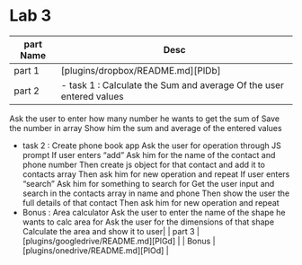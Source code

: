 # Lab 3 



| part Name | Desc |
| ------ | ------ |
| part 1  | [plugins/dropbox/README.md][PlDb] |
| part 2 | - task 1 : Calculate the Sum and average Of the user entered values
Ask the user to enter how many number he wants to get the sum of
Save the number in array
Show him the sum and average of the entered values
- task 2 : Create phone book app
Ask the user for operation through JS prompt
If user enters “add”
Ask him for the name of the contact and phone number
Then create js object for that contact and add it to contacts array
Then ask him for new operation and repeat
If user enters “search”
Ask him for something to search for
Get the user input and search in the contacts array in name and phone
Then show the user the full details of that contact
Then ask him for new operation and repeat
- Bonus : Area calculator
Ask the user to enter the name of the shape he wants to calc area for
Ask the user for the dimensions of that shape
Calculate the area and show it to user|
| part 3  | [plugins/googledrive/README.md][PlGd] |
| Bonus | [plugins/onedrive/README.md][PlOd] |
